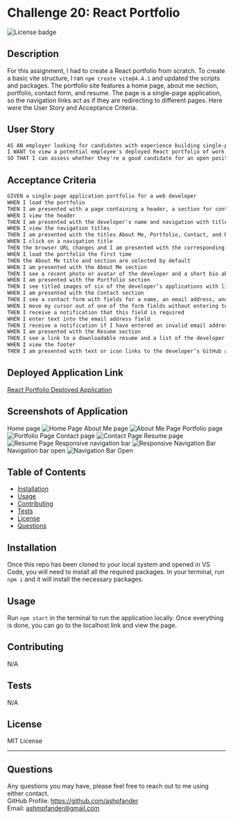 # Challenge 20: React Portfolio
![License badge](https://img.shields.io/badge/license-MIT_License-blue)

## Description

For this assignment, I had to create a React portfolio from scratch. To create a basic vite structure, I ran `npm create vite@4.4.1` and updated the scripts and packages. The portfolio site features a home page, about me section, portfolio, contact form, and resume. The page is a single-page application, so the navigation links act as if they are redirecting to different pages. Here were the User Story and Acceptance Criteria.

## User Story

```md
AS AN employer looking for candidates with experience building single-page applications
I WANT to view a potential employee's deployed React portfolio of work samples
SO THAT I can assess whether they're a good candidate for an open position
```

## Acceptance Criteria

```md
GIVEN a single-page application portfolio for a web developer
WHEN I load the portfolio
THEN I am presented with a page containing a header, a section for content, and a footer
WHEN I view the header
THEN I am presented with the developer's name and navigation with titles corresponding to different sections of the portfolio
WHEN I view the navigation titles
THEN I am presented with the titles About Me, Portfolio, Contact, and Resume, and the title corresponding to the current section is highlighted
WHEN I click on a navigation title
THEN the browser URL changes and I am presented with the corresponding section below the navigation and that title is highlighted
WHEN I load the portfolio the first time
THEN the About Me title and section are selected by default
WHEN I am presented with the About Me section
THEN I see a recent photo or avatar of the developer and a short bio about them
WHEN I am presented with the Portfolio section
THEN I see titled images of six of the developer’s applications with links to both the deployed applications and the corresponding GitHub repositories
WHEN I am presented with the Contact section
THEN I see a contact form with fields for a name, an email address, and a message
WHEN I move my cursor out of one of the form fields without entering text
THEN I receive a notification that this field is required
WHEN I enter text into the email address field
THEN I receive a notification if I have entered an invalid email address
WHEN I am presented with the Resume section
THEN I see a link to a downloadable resume and a list of the developer’s proficiencies
WHEN I view the footer
THEN I am presented with text or icon links to the developer’s GitHub and LinkedIn profiles, and their profile on a third platform (Stack Overflow, Twitter)
```

## Deployed Application Link
[React Portfolio Deployed Application]()

## Screenshots of Application
Home page
![Home Page]()
About Me page
![About Me Page]()
Portfolio page
![Portfolio Page]()
Contact page
![Contact Page]()
Resume page
![Resume Page]()
Responsive navigation bar
![Responsive Navigation Bar]()
Navigation bar open
![Navigation Bar Open]()

## Table of Contents

- [Installation](#installation)
- [Usage](#usage)
- [Contributing](#contributing)
- [Tests](#tests)
- [License](#license)
- [Questions](#questions)

## Installation

Once this repo has been cloned to your local system and opened in VS Code, you will need to install all the required packages. In your terminal, run `npm i` and it will install the necessary packages.

## Usage

Run `npm start` in the terminal to run the application locally. Once everything is done, you can go to the localhost link and view the page.

## Contributing

N/A

## Tests

N/A

## License
MIT License

---

## Questions

Any questions you may have, please feel free to reach out to me using either contact.<br>
GitHub Profile: https://github.com/ashpfander<br>
Email: ashmpfander@gmail.com